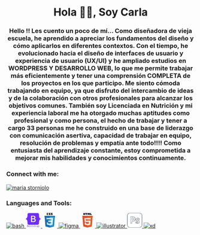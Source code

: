 <h1 align="center">Hola 🙋‍♀️, Soy Carla</h1>
<h3 align="center">Hello !! Les cuento un poco de mí... Como diseñadora de vieja escuela, he aprendido a apreciar los fundamentos del diseño y cómo aplicarlos en diferentes contextos. Con el tiempo, he evolucionado hacia el diseño de interfaces de usuario y experiencia de usuario (UX/UI) y he ampliado estudios en WORDPRESS Y DESARROLLO WEB, lo que me permite trabajar más eficientemente y tener una comprensión COMPLETA de los proyectos en los que participo. Me siento cómoda trabajando en equipo, ya que disfruto del intercambio de ideas y de la colaboración con otros profesionales para alcanzar los objetivos comunes. También soy Licenciada en Nutrición y mi experiencia laboral me ha otorgado muchas aptitudes como profesional y como persona, el hecho de trabajar y tener a cargo 33 personas me he construido en una base de liderazgo con comunicación asertiva, capacidad de trabajar en equipo, resolución de problemas y empatía ante todo!!!! Como entusiasta del aprendizaje constante, <span color=#00FF00> estoy comprometida a mejorar mis habilidades y conocimientos continuamente.</span></h3>

<h3 align="left">Connect with me:</h3>
<p align="left">
<a href="https://linkedin.com/in/maria storniolo" target="blank"><img align="center" src="https://raw.githubusercontent.com/rahuldkjain/github-profile-readme-generator/master/src/images/icons/Social/linked-in-alt.svg" alt="maria storniolo" height="30" width="40" /></a>
</p>

<h3 align="left">Languages and Tools:</h3>
<p align="left"> <a href="https://www.gnu.org/software/bash/" target="_blank" rel="noreferrer"> <img src="https://www.vectorlogo.zone/logos/gnu_bash/gnu_bash-icon.svg" alt="bash" width="40" height="40"/> </a> <a href="https://getbootstrap.com" target="_blank" rel="noreferrer"> <img src="https://raw.githubusercontent.com/devicons/devicon/master/icons/bootstrap/bootstrap-plain-wordmark.svg" alt="bootstrap" width="40" height="40"/> </a> <a href="https://www.w3schools.com/css/" target="_blank" rel="noreferrer"> <img src="https://raw.githubusercontent.com/devicons/devicon/master/icons/css3/css3-original-wordmark.svg" alt="css3" width="40" height="40"/> </a> <a href="https://www.figma.com/" target="_blank" rel="noreferrer"> <img src="https://www.vectorlogo.zone/logos/figma/figma-icon.svg" alt="figma" width="40" height="40"/> </a> <a href="https://www.w3.org/html/" target="_blank" rel="noreferrer"> <img src="https://raw.githubusercontent.com/devicons/devicon/master/icons/html5/html5-original-wordmark.svg" alt="html5" width="40" height="40"/> </a> <a href="https://www.adobe.com/in/products/illustrator.html" target="_blank" rel="noreferrer"> <img src="https://www.vectorlogo.zone/logos/adobe_illustrator/adobe_illustrator-icon.svg" alt="illustrator" width="40" height="40"/> </a> <a href="https://www.photoshop.com/en" target="_blank" rel="noreferrer"> <img src="https://raw.githubusercontent.com/devicons/devicon/master/icons/photoshop/photoshop-line.svg" alt="photoshop" width="40" height="40"/> </a> <a href="https://www.adobe.com/products/xd.html" target="_blank" rel="noreferrer"> <img src="https://cdn.worldvectorlogo.com/logos/adobe-xd.svg" alt="xd" width="40" height="40"/> </a> </p>
